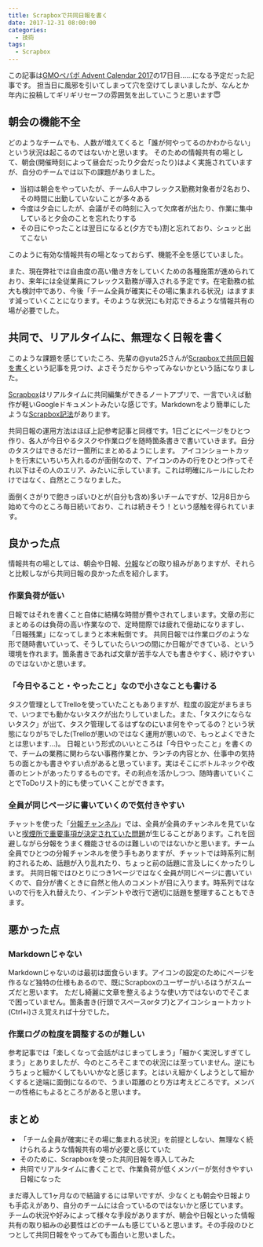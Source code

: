 ```yaml
---
title: Scrapboxで共同日報を書く
date: 2017-12-31 08:00:00
categories:
  - 技術
tags:
  - Scrapbox
---
```


この記事は[GMOペパボ Advent Calendar 2017](https://qiita.com/advent-calendar/2017/pepabo)の17日目……になる予定だった記事です。
担当日に風邪を引いてしまって穴を空けてしまいましたが、なんとか年内に投稿してギリギリセーフの雰囲気を出していこうと思います😇

## 朝会の機能不全

どのようなチームでも、人数が増えてくると「誰が何やってるのかわからない」という状況は起こるのではないかと思います。
そのための情報共有の場として、朝会(開催時刻によって昼会だったり夕会だったり)はよく実施されていますが、自分のチームでは以下の課題がありました。

- 当初は朝会をやっていたが、チーム6人中フレックス勤務対象者が2名おり、その時間に出勤していないことが多々ある
- 今度は夕会にしたが、会議がその時刻に入って欠席者が出たり、作業に集中していると夕会のことを忘れたりする
- その日にやったことは翌日になると(夕方でも)割と忘れており、シュッと出てこない

このように有効な情報共有の場となっておらず、機能不全を感じていました。

また、現在弊社では自由度の高い働き方をしていくための各種施策が進められており、来年には全従業員にフレックス勤務が導入される予定です。在宅勤務の拡大も検討中であり、今後「チーム全員が確実にその場に集まれる状況」はますます減っていくことになります。そのような状況にも対応できるような情報共有の場が必要でした。

## 共同で、リアルタイムに、無理なく日報を書く

このような課題を感じていたころ、先輩の@yuta25さんが[Scrapboxで共同日報を書く](http://razokulover.hateblo.jp/entry/2017/12/07/200728)という記事を見つけ、よさそうだからやってみないかという話になりました。

[Scrapbox](https://scrapbox.io/)はリアルタイムに共同編集ができるノートアプリで、一言でいえば動作が軽いGoogleドキュメントみたいな感じです。Markdownをより簡単にしたような[Scrapbox記法](https://scrapbox.io/help-jp/%E8%A8%98%E6%B3%95)があります。

共同日報の運用方法はほぼ上記参考記事と同様です。1日ごとにページをひとつ作り、各人が今日やるタスクや作業ログを随時箇条書きで書いていきます。自分のタスクはできるだけ一箇所にまとめるようにします。
アイコンショートカットを行末にいちいち入れるのが面倒なので、アイコンのみの行をひとつ作ってそれ以下はその人のエリア、みたいに示しています。これは明確にルールにしたわけではなく、自然とこうなりました。

面倒くさがりで飽きっぽいひとが(自分も含め)多いチームですが、12月8日から始めて今のところ毎日続いており、これは続きそう！という感触を得られています。

## 良かった点

情報共有の場としては、朝会や日報、[分報](http://c16e.com/1511101558/)などの取り組みがありますが、それらと比較しながら共同日報の良かった点を紹介します。

### 作業負荷が低い

日報ではそれを書くこと自体に結構な時間が費やされてしまいます。文章の形にまとめるのは負荷の高い作業なので、定時間際では疲れで億劫になりますし、「日報残業」になってしまうと本末転倒です。
共同日報では作業ログのような形で随時書いていって、そうしていたらいつの間にか日報ができている、という環境を作れます。箇条書きであれば文章が苦手な人でも書きやすく、続けやすいのではないかと思います。

### 「今日やること・やったこと」なので小さなことも書ける

タスク管理としてTrelloを使っていたこともありますが、粒度の設定がまちまちで、いつまでも動かないタスクが出たりしていました。また、「タスクにならないタスク」が出て、タスク管理してるはずなのにいま何をやってるの？という状態になりがちでした(Trelloが悪いのではなく運用が悪いので、もっとよくできたとは思います…)。
日報という形式のいいところは「今日やったこと」を書くので、チームの業務に関わらない事務作業とか、ランチの内容とか、仕事中の気持ちの面とかも書きやすい点があると思っています。実はそこにボトルネックや改善のヒントがあったりするものです。その利点を活かしつつ、随時書いていくことでToDoリスト的にも使っていくことができます。

### 全員が同じページに書いていくので気付きやすい

チャットを使った「[分報チャンネル](http://c16e.com/1511101558/)」では、全員が全員のチャンネルを見ていないと[喫煙所で重要事項が決定されていた問題](http://stefafafan.hatenablog.com/entry/2017/03/21/130422)が生じることがあります。これを回避しながら分報をうまく機能させるのは難しいのではないかと思います。チーム全員でひとつの分報チャンネルを使う手もありますが、チャットでは時系列に制約されるため、話題が入り乱れたり、ちょっと前の話題に言及しにくかったりします。
共同日報ではひとりにつき1ページではなく全員が同じページに書いていくので、自分が書くときに自然と他人のコメントが目に入ります。時系列ではないので行を入れ替えたり、インデントや改行で適切に話題を整理することもできます。

## 悪かった点

### Markdownじゃない

Markdownじゃないのは最初は面食らいます。アイコンの設定のためにページを作るなど独特の仕様もあるので、既にScrapboxのユーザーがいるほうがスムーズだと思います。
ただし綺麗に文章を整えるような使い方ではないのでそこまで困っていません。箇条書き(行頭でスペースorタブ)とアイコンショートカット(Ctrl+i)さえ覚えれば十分でした。

### 作業ログの粒度を調整するのが難しい

参考記事では「楽しくなって会話がはじまってしまう」「細かく実況しすぎてしまう」とありましたが、今のところそこまでの状況には至っていません。逆にもうちょっと細かくしてもいいかなと感じます。とはいえ細かくしようとして細かくすると途端に面倒になるので、うまい距離のとり方は考えどころです。メンバーの性格にもよるところがあると思います。

## まとめ

- 「チーム全員が確実にその場に集まれる状況」を前提としない、無理なく続けられるような情報共有の場が必要と感じていた
- そのために、Scrapboxを使った共同日報を導入してみた
- 共同でリアルタイムに書くことで、作業負荷が低くメンバーが気付きやすい日報になった

まだ導入して1ヶ月なので結論するには早いですが、少なくとも朝会や日報よりも手応えがあり、自分のチームには合っているのではないかと感じています。
チームの状況や好みによって様々な手段がありますが、朝会や日報といった情報共有の取り組みの必要性はどのチームも感じていると思います。その手段のひとつとして共同日報をやってみても面白いと思いました。

